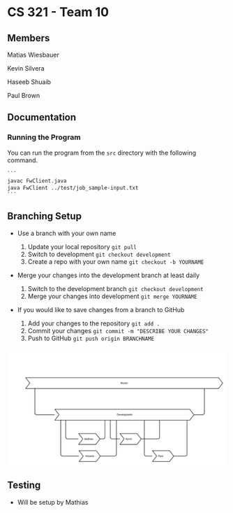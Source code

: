 # CS 321 - Team 10

## Members
Matias Wiesbauer

Kevin Silvera

Haseeb Shuaib

Paul Brown

## Documentation
### Running the Program

You can run the program from the `src` directory with the following command.

    ```
    javac FwClient.java
    java FwClient ../test/job_sample-input.txt
    ```

## Branching Setup
- Use a branch with your own name
    1. Update your local repository `git pull`
    2. Switch to development `git checkout development`
    3. Create a repo with your own name `git checkout -b YOURNAME`

- Merge your changes into the development branch at least daily
    1. Switch to the development branch `git checkout development`
    2. Merge your changes into development `git merge YOURNAME`

- If you would like to save changes from a branch to GitHub
    1. Add your changes to the repository `git add .`
    2. Commit your changes `git commit -m "DESCRIBE YOUR CHANGES"`
    3. Push to GitHub `git push origin BRANCHNAME`


![Branching Setup](/doc/branching.png?raw=true "Branching Setup")

## Testing
- Will be setup by Mathias

